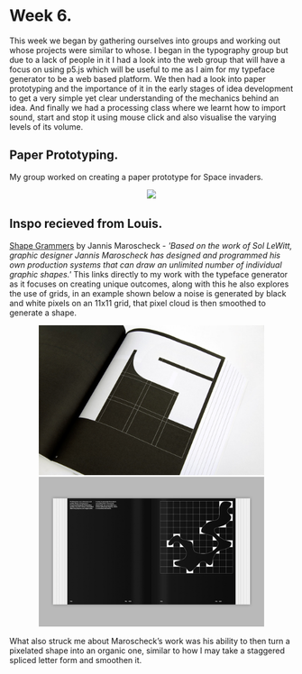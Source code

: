 
# Week 6. 
This week we began by gathering ourselves into groups and working out whose projects were similar to whose. I began in the typography group but due to a lack of people in it I had a look into the web group that will have a focus on using p5.js which will be useful to me as I aim for my typeface generator to be a web based platform. We then had a look into paper prototyping and the importance of it in the early stages of idea development to get a very simple yet clear understanding of the mechanics behind an idea. And finally we had a processing class where we learnt how to import sound, start and stop it using mouse click and also visualise the varying levels of its volume. 

## Paper Prototyping.
My group worked on creating a paper prototype for Space invaders. <br/>
<p align="center">
<img src="https://github.com/V1NNYB4RT3L5/Slave-To-The-Algorithm-/blob/master/Week%2006./spaceinvaders.gif"> 
  
## Inspo recieved from Louis. 
[Shape Grammers](https://www.slanted.de/product/shape-grammars/) by Jannis Maroscheck - *'Based on the work of Sol LeWitt, graphic designer Jannis Maroscheck has designed and programmed his own production systems that can draw an unlimited number of individual graphic shapes.'* This links directly to my work with the typeface generator as it focuses on creating unique outcomes, along with this he also explores the use of grids, in an example shown below a noise is generated by black and white pixels on an 11x11 grid, that pixel cloud is then smoothed to generate a shape. 
<p align="center">
<img width="400" src="https://github.com/V1NNYB4RT3L5/Slave-To-The-Algorithm-/blob/master/Week%2006./Slanted-Shape-Grammars_06.jpg"> <img width="400" src="https://github.com/V1NNYB4RT3L5/Slave-To-The-Algorithm-/blob/master/Week%2006./Slanted-Shape-Grammars_17.jpg"><br/>
  
What also struck me about Maroscheck’s work was his ability to then turn a pixelated shape into an organic one, similar to how I may take a staggered spliced letter form and smoothen it. 


